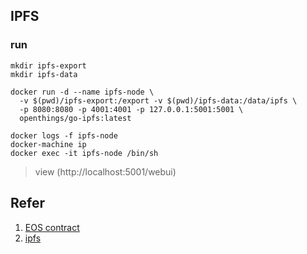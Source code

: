 

## IPFS

### run 

```
mkdir ipfs-export
mkdir ipfs-data

docker run -d --name ipfs-node \
  -v $(pwd)/ipfs-export:/export -v $(pwd)/ipfs-data:/data/ipfs \
  -p 8080:8080 -p 4001:4001 -p 127.0.0.1:5001:5001 \
  openthings/go-ipfs:latest

docker logs -f ipfs-node
docker-machine ip
docker exec -it ipfs-node /bin/sh
```

> view (http://localhost:5001/webui)


## Refer

1. [EOS contract](http://chainkr.pro/jishu/841.html)
2. [ipfs ](http://ipfser.org/)